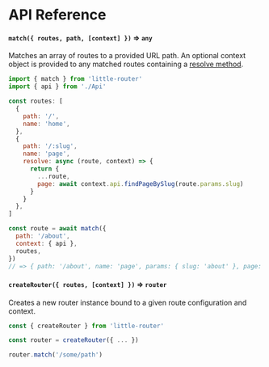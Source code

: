 # API Reference

#### `match({ routes, path, [context] })` => `any`
Matches an array of routes to a provided URL path. An optional context object is provided to any matched routes containing a [resolve method](overview.md#route-resolution).
```javascript
import { match } from 'little-router'
import { api } from './Api'

const routes: [
  {
    path: '/',
    name: 'home',
  },
  {
    path: '/:slug',
    name: 'page',
    resolve: async (route, context) => {
      return {
        ...route,
        page: await context.api.findPageBySlug(route.params.slug)
      }
    }
  },
]

const route = await match({
  path: '/about',
  context: { api },
  routes,
})
// => { path: '/about', name: 'page', params: { slug: 'about' }, page: { ... } }
```

#### `createRouter({ routes, [context] })` => `router`
Creates a new router instance bound to a given route configuration and context.
```javascript
const { createRouter } from 'little-router'

const router = createRouter({ ... })

router.match('/some/path')
```
